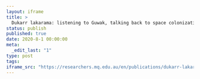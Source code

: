 ```yaml
---
layout: iframe
title: >
  Dukarr lakarama: listening to Guwak, talking back to space colonization
status: publish
published: true
date: 2020-8-1 00:00:00
meta:
  _edit_last: "1"
type: post
tags:
iframe_src: "https://researchers.mq.edu.au/en/publications/dukarr-lakarama-listening-to-guwak-talking-back-to-space-coloniza"
---
```

        
